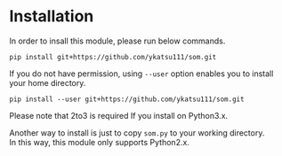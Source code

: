 # Installation

In order to insall this module, please run below commands.

```
pip install git+https://github.com/ykatsu111/som.git
```

If you do not have permission, using `--user` option enables you to install your home directory.

```
pip install --user git+https://github.com/ykatsu111/som.git
```

Please note that 2to3 is required If you install on Python3.x.

Another way to install is just to copy `som.py` to your working directory.  
In this way, this module only supports Python2.x.


